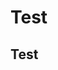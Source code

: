 
<html lang="fr">
<title> MWP Portfolio</title>
<body>
	<h1> Test</h1>
	<h2> Test</h2>
	
</body>
</html>
<style>
	body {
	background color: #fffbe9;
	}
</style>

